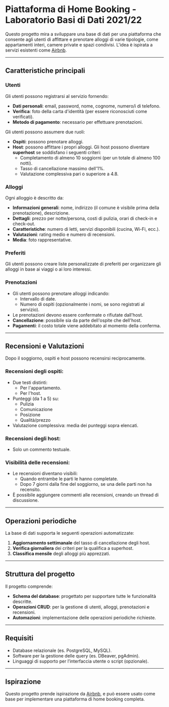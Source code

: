 # Piattaforma di Home Booking - Laboratorio Basi di Dati 2021/22

Questo progetto mira a sviluppare una base di dati per una piattaforma che consente agli utenti di affittare e prenotare alloggi di varie tipologie, come appartamenti interi, camere private e spazi condivisi. L'idea è ispirata a servizi esistenti come [Airbnb](https://www.airbnb.it/).

---

## Caratteristiche principali

### Utenti
Gli utenti possono registrarsi al servizio fornendo:
- **Dati personali**: email, password, nome, cognome, numero/i di telefono.
- **Verifica**: foto della carta d'identità (per essere riconosciuti come verificati).
- **Metodo di pagamento**: necessario per effettuare prenotazioni.

Gli utenti possono assumere due ruoli:
- **Ospiti**: possono prenotare alloggi.
- **Host**: possono affittare i propri alloggi. Gli host possono diventare **superhost** se soddisfano i seguenti criteri:
  - Completamento di almeno 10 soggiorni (per un totale di almeno 100 notti).
  - Tasso di cancellazione massimo dell'1%.
  - Valutazione complessiva pari o superiore a 4.8.

### Alloggi
Ogni alloggio è descritto da:
- **Informazioni generali**: nome, indirizzo (il comune è visibile prima della prenotazione), descrizione.
- **Dettagli**: prezzo per notte/persona, costi di pulizia, orari di check-in e check-out.
- **Caratteristiche**: numero di letti, servizi disponibili (cucina, Wi-Fi, ecc.).
- **Valutazioni**: rating medio e numero di recensioni.
- **Media**: foto rappresentative.

### Preferiti
Gli utenti possono creare liste personalizzate di preferiti per organizzare gli alloggi in base ai viaggi o ai loro interessi.

### Prenotazioni
- Gli utenti possono prenotare alloggi indicando:
  - Intervallo di date.
  - Numero di ospiti (opzionalmente i nomi, se sono registrati al servizio).
- Le prenotazioni devono essere confermate o rifiutate dall'host.
- **Cancellazione**: possibile sia da parte dell'ospite che dell'host.
- **Pagamenti**: il costo totale viene addebitato al momento della conferma.

---

## Recensioni e Valutazioni
Dopo il soggiorno, ospiti e host possono recensirsi reciprocamente.

### Recensioni degli ospiti:
- Due testi distinti:
  - Per l'appartamento.
  - Per l'host.
- Punteggi (da 1 a 5) su:
  - Pulizia
  - Comunicazione
  - Posizione
  - Qualità/prezzo
- Valutazione complessiva: media dei punteggi sopra elencati.

### Recensioni degli host:
- Solo un commento testuale.

### Visibilità delle recensioni:
- Le recensioni diventano visibili:
  - Quando entrambe le parti le hanno completate.
  - Dopo 7 giorni dalla fine del soggiorno, se una delle parti non ha recensito.
- È possibile aggiungere commenti alle recensioni, creando un thread di discussione.

---

## Operazioni periodiche
La base di dati supporta le seguenti operazioni automatizzate:
1. **Aggiornamento settimanale** del tasso di cancellazione degli host.
2. **Verifica giornaliera** dei criteri per la qualifica a superhost.
3. **Classifica mensile** degli alloggi più apprezzati.

---

## Struttura del progetto
Il progetto comprende:
- **Schema del database**: progettato per supportare tutte le funzionalità descritte.
- **Operazioni CRUD**: per la gestione di utenti, alloggi, prenotazioni e recensioni.
- **Automazioni**: implementazione delle operazioni periodiche richieste.

---

## Requisiti
- Database relazionale (es. PostgreSQL, MySQL).
- Software per la gestione delle query (es. DBeaver, pgAdmin).
- Linguaggi di supporto per l’interfaccia utente o script (opzionale).

---

## Ispirazione
Questo progetto prende ispirazione da [Airbnb](https://www.airbnb.it/), e può essere usato come base per implementare una piattaforma di home booking completa.


